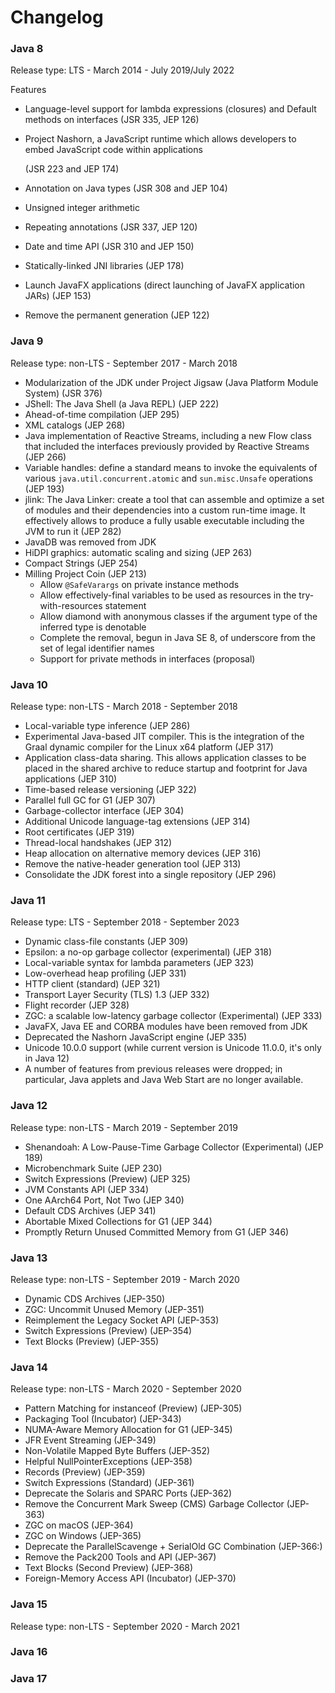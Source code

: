 # Changelog

### Java 8

Release type: LTS - March 2014 - July 2019/July 2022

Features

* Language-level support for lambda expressions \(closures\) and Default methods on interfaces \(JSR 335, JEP 126\)
* Project Nashorn, a JavaScript runtime which allows developers to embed JavaScript code within applications

  \(JSR 223 and JEP 174\)

* Annotation on Java types \(JSR 308 and JEP 104\)
* Unsigned integer arithmetic
* Repeating annotations \(JSR 337, JEP 120\)
* Date and time API \(JSR 310 and JEP 150\)
* Statically-linked JNI libraries \(JEP 178\)
* Launch JavaFX applications \(direct launching of JavaFX application JARs\) \(JEP 153\)
* Remove the permanent generation \(JEP 122\)

### Java 9

Release type: non-LTS - September 2017 - March 2018

* Modularization of the JDK under Project Jigsaw \(Java Platform Module System\) \(JSR 376\)
* JShell: The Java Shell \(a Java REPL\) \(JEP 222\)
* Ahead-of-time compilation \(JEP 295\)
* XML catalogs \(JEP 268\)
* Java implementation of Reactive Streams, including a new Flow class that included the interfaces previously provided by Reactive Streams \(JEP 266\)
* Variable handles: define a standard means to invoke the equivalents of various `java.util.concurrent.atomic` and `sun.misc.Unsafe` operations \(JEP 193\)
* jlink: The Java Linker: create a tool that can assemble and optimize a set of modules and their dependencies into a custom run-time image. It effectively allows to produce a fully usable executable including the JVM to run it \(JEP 282\)
* JavaDB was removed from JDK
* HiDPI graphics: automatic scaling and sizing \(JEP 263\)
* Compact Strings \(JEP 254\)
* Milling Project Coin \(JEP 213\)
  * Allow `@SafeVarargs` on private instance methods
  * Allow effectively-final variables to be used as resources in the try-with-resources statement
  * Allow diamond with anonymous classes if the argument type of the inferred type is denotable
  * Complete the removal, begun in Java SE 8, of underscore from the set of legal identifier names
  * Support for private methods in interfaces \(proposal\)

### Java 10

Release type: non-LTS - March 2018 - September 2018

* Local-variable type inference \(JEP 286\)
* Experimental Java-based JIT compiler. This is the integration of the Graal dynamic compiler for the Linux x64 platform \(JEP 317\)
* Application class-data sharing. This allows application classes to be placed in the shared archive to reduce startup and footprint for Java applications \(JEP 310\)
* Time-based release versioning \(JEP 322\)
* Parallel full GC for G1 \(JEP 307\)
* Garbage-collector interface \(JEP 304\)
* Additional Unicode language-tag extensions \(JEP 314\)
* Root certificates \(JEP 319\)
* Thread-local handshakes \(JEP 312\)
* Heap allocation on alternative memory devices \(JEP 316\)
* Remove the native-header generation tool \(JEP 313\)
* Consolidate the JDK forest into a single repository \(JEP 296\)

### Java 11

Release type: LTS - September 2018 - September 2023

* Dynamic class-file constants \(JEP 309\)
* Epsilon: a no-op garbage collector \(experimental\) \(JEP 318\)
* Local-variable syntax for lambda parameters \(JEP 323\)
* Low-overhead heap profiling \(JEP 331\)
* HTTP client \(standard\) \(JEP 321\)
* Transport Layer Security \(TLS\) 1.3 \(JEP 332\)
* Flight recorder \(JEP 328\)
* ZGC: a scalable low-latency garbage collector \(Experimental\) \(JEP 333\)
* JavaFX, Java EE and CORBA modules have been removed from JDK
* Deprecated the Nashorn JavaScript engine \(JEP 335\)
* Unicode 10.0.0 support \(while current version is Unicode 11.0.0, it's only in Java 12\)
* A number of features from previous releases were dropped; in particular, Java applets and Java Web Start are no longer available.

### Java 12

Release type: non-LTS - March 2019 - September 2019

* Shenandoah: A Low-Pause-Time Garbage Collector \(Experimental\) \(JEP 189\)
* Microbenchmark Suite \(JEP 230\)
* Switch Expressions \(Preview\) \(JEP 325\)
* JVM Constants API \(JEP 334\)
* One AArch64 Port, Not Two \(JEP 340\)
* Default CDS Archives \(JEP 341\)
* Abortable Mixed Collections for G1 \(JEP 344\)
* Promptly Return Unused Committed Memory from G1 \(JEP 346\)

### Java 13

Release type: non-LTS - September 2019 - March 2020

* Dynamic CDS Archives \(JEP-350\)
* ZGC: Uncommit Unused Memory \(JEP-351\)
* Reimplement the Legacy Socket API \(JEP-353\)
* Switch Expressions \(Preview\) \(JEP-354\)
* Text Blocks \(Preview\) \(JEP-355\)

### Java 14

Release type: non-LTS - March 2020 - September 2020

* Pattern Matching for instanceof \(Preview\) \(JEP-305\)
* Packaging Tool \(Incubator\) \(JEP-343\)
* NUMA-Aware Memory Allocation for G1 \(JEP-345\)
* JFR Event Streaming \(JEP-349\)
* Non-Volatile Mapped Byte Buffers \(JEP-352\)
* Helpful NullPointerExceptions \(JEP-358\)
* Records \(Preview\) \(JEP-359\)
* Switch Expressions \(Standard\) \(JEP-361\)
* Deprecate the Solaris and SPARC Ports \(JEP-362\)
* Remove the Concurrent Mark Sweep \(CMS\) Garbage Collector \(JEP-363\)
* ZGC on macOS \(JEP-364\)
* ZGC on Windows \(JEP-365\)
* Deprecate the ParallelScavenge + SerialOld GC Combination \(JEP-366:\)
* Remove the Pack200 Tools and API \(JEP-367\)
* Text Blocks \(Second Preview\) \(JEP-368\)
* Foreign-Memory Access API \(Incubator\) \(JEP-370\)

### Java 15

Release type: non-LTS - September 2020 - March 2021

### Java 16

### Java 17

